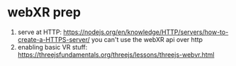 # webXR prep
1. serve at HTTP: https://nodejs.org/en/knowledge/HTTP/servers/how-to-create-a-HTTPS-server/
    you can't use the webXR api over http
2. enabling basic VR stuff: https://threejsfundamentals.org/threejs/lessons/threejs-webvr.html


